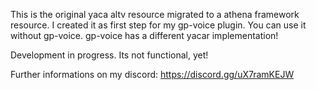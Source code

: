 This is the original yaca altv resource migrated to a athena framework resource. I created it as first step for my gp-voice plugin. You can use it without gp-voice. gp-voice has a different yacar implementation!

Development in progress. Its not functional, yet!

Further informations on my discord: https://discord.gg/uX7ramKEJW